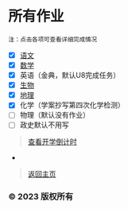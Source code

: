 # 所有作业

    注：点击各项可查看详细完成情况

- [x] [语文](https://zhouhangshan.github.io/homework/eight_han/yvwen.html)
- [x] [数学](https://zhouhangshan.github.io/homework/eight_han/shuxue.html)
- [x] 英语（金典，默认U8完成任务）
- [x] [生物](https://zhouhangshan.github.io/homework/eight_han/shengwu.html)
- [x] [地理](https://zhouhangshan.github.io/homework/eight_han/dili.html)
- [x] 化学（学案抄写第四次化学检测）
- [ ] 物理（默认没有作业）
- [ ] 政史默认不用写

>[查看开学倒计时](https://zhouhangshan.github.io/homework/eight_han/time.html)
-
>[返回主页](https://zhouhangshan.github.io/homework)

### © 2023 版权所有
